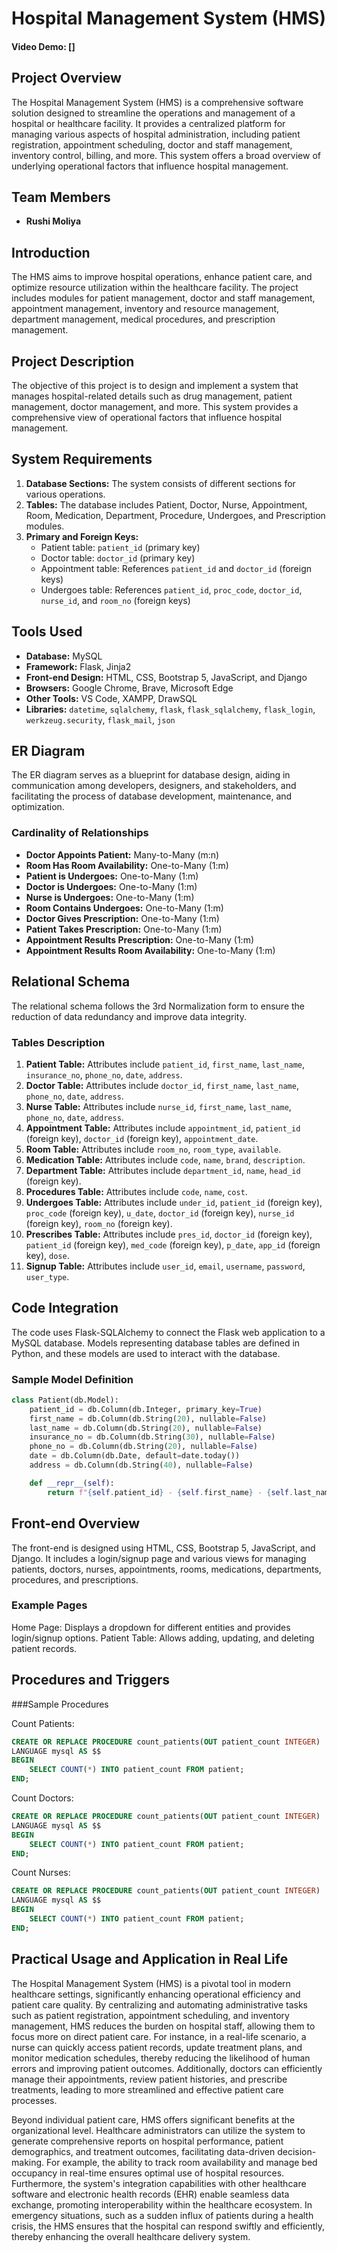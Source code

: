 # Hospital Management System (HMS)

#### Video Demo: []

## Project Overview

The Hospital Management System (HMS) is a comprehensive software solution designed to streamline the operations and management of a hospital or healthcare facility. It provides a centralized platform for managing various aspects of hospital administration, including patient registration, appointment scheduling, doctor and staff management, inventory control, billing, and more. This system offers a broad overview of underlying operational factors that influence hospital management.

## Team Members

- **Rushi Moliya**

## Introduction

The HMS aims to improve hospital operations, enhance patient care, and optimize resource utilization within the healthcare facility. The project includes modules for patient management, doctor and staff management, appointment management, inventory and resource management, department management, medical procedures, and prescription management.

## Project Description

The objective of this project is to design and implement a system that manages hospital-related details such as drug management, patient management, doctor management, and more. This system provides a comprehensive view of operational factors that influence hospital management.

## System Requirements

1. **Database Sections:** The system consists of different sections for various operations.
2. **Tables:** The database includes Patient, Doctor, Nurse, Appointment, Room, Medication, Department, Procedure, Undergoes, and Prescription modules.
3. **Primary and Foreign Keys:** 
   - Patient table: `patient_id` (primary key)
   - Doctor table: `doctor_id` (primary key)
   - Appointment table: References `patient_id` and `doctor_id` (foreign keys)
   - Undergoes table: References `patient_id`, `proc_code`, `doctor_id`, `nurse_id`, and `room_no` (foreign keys)

## Tools Used

- **Database:** MySQL
- **Framework:** Flask, Jinja2
- **Front-end Design:** HTML, CSS, Bootstrap 5, JavaScript, and Django
- **Browsers:** Google Chrome, Brave, Microsoft Edge
- **Other Tools:** VS Code, XAMPP, DrawSQL
- **Libraries:** `datetime`, `sqlalchemy`, `flask`, `flask_sqlalchemy`, `flask_login`, `werkzeug.security`, `flask_mail`, `json`

## ER Diagram

The ER diagram serves as a blueprint for database design, aiding in communication among developers, designers, and stakeholders, and facilitating the process of database development, maintenance, and optimization.

### Cardinality of Relationships

- **Doctor Appoints Patient:** Many-to-Many (m:n)
- **Room Has Room Availability:** One-to-Many (1:m)
- **Patient is Undergoes:** One-to-Many (1:m)
- **Doctor is Undergoes:** One-to-Many (1:m)
- **Nurse is Undergoes:** One-to-Many (1:m)
- **Room Contains Undergoes:** One-to-Many (1:m)
- **Doctor Gives Prescription:** One-to-Many (1:m)
- **Patient Takes Prescription:** One-to-Many (1:m)
- **Appointment Results Prescription:** One-to-Many (1:m)
- **Appointment Results Room Availability:** One-to-Many (1:m)

## Relational Schema

The relational schema follows the 3rd Normalization form to ensure the reduction of data redundancy and improve data integrity.

### Tables Description

1. **Patient Table:** Attributes include `patient_id`, `first_name`, `last_name`, `insurance_no`, `phone_no`, `date`, `address`.
2. **Doctor Table:** Attributes include `doctor_id`, `first_name`, `last_name`, `phone_no`, `date`, `address`.
3. **Nurse Table:** Attributes include `nurse_id`, `first_name`, `last_name`, `phone_no`, `date`, `address`.
4. **Appointment Table:** Attributes include `appointment_id`, `patient_id` (foreign key), `doctor_id` (foreign key), `appointment_date`.
5. **Room Table:** Attributes include `room_no`, `room_type`, `available`.
6. **Medication Table:** Attributes include `code`, `name`, `brand`, `description`.
7. **Department Table:** Attributes include `department_id`, `name`, `head_id` (foreign key).
8. **Procedures Table:** Attributes include `code`, `name`, `cost`.
9. **Undergoes Table:** Attributes include `under_id`, `patient_id` (foreign key), `proc_code` (foreign key), `u_date`, `doctor_id` (foreign key), `nurse_id` (foreign key), `room_no` (foreign key).
10. **Prescribes Table:** Attributes include `pres_id`, `doctor_id` (foreign key), `patient_id` (foreign key), `med_code` (foreign key), `p_date`, `app_id` (foreign key), `dose`.
11. **Signup Table:** Attributes include `user_id`, `email`, `username`, `password`, `user_type`.

## Code Integration

The code uses Flask-SQLAlchemy to connect the Flask web application to a MySQL database. Models representing database tables are defined in Python, and these models are used to interact with the database.

### Sample Model Definition

```python
class Patient(db.Model):
    patient_id = db.Column(db.Integer, primary_key=True)
    first_name = db.Column(db.String(20), nullable=False)
    last_name = db.Column(db.String(20), nullable=False)
    insurance_no = db.Column(db.String(30), nullable=False)
    phone_no = db.Column(db.String(20), nullable=False)
    date = db.Column(db.Date, default=date.today())
    address = db.Column(db.String(40), nullable=False)

    def __repr__(self):
        return f"{self.patient_id} - {self.first_name} - {self.last_name} - {self.insurance_no} - {self.phone_no} - {self.date} - {self.address}"
```

## Front-end Overview

The front-end is designed using HTML, CSS, Bootstrap 5, JavaScript, and Django. It includes a login/signup page and various views for managing patients, doctors, nurses, appointments, rooms, medications, departments, procedures, and prescriptions.

### Example Pages
Home Page: Displays a dropdown for different entities and provides login/signup options.
Patient Table: Allows adding, updating, and deleting patient records.

## Procedures and Triggers
###Sample Procedures

Count Patients:
```sql
CREATE OR REPLACE PROCEDURE count_patients(OUT patient_count INTEGER)
LANGUAGE mysql AS $$
BEGIN
    SELECT COUNT(*) INTO patient_count FROM patient;
END;
```

Count Doctors:
```sql
CREATE OR REPLACE PROCEDURE count_patients(OUT patient_count INTEGER)
LANGUAGE mysql AS $$
BEGIN
    SELECT COUNT(*) INTO patient_count FROM patient;
END;
```

Count Nurses:
```sql
CREATE OR REPLACE PROCEDURE count_patients(OUT patient_count INTEGER)
LANGUAGE mysql AS $$
BEGIN
    SELECT COUNT(*) INTO patient_count FROM patient;
END;
```


## Practical Usage and Application in Real Life

The Hospital Management System (HMS) is a pivotal tool in modern healthcare settings, significantly enhancing operational efficiency and patient care quality. By centralizing and automating administrative tasks such as patient registration, appointment scheduling, and inventory management, HMS reduces the burden on hospital staff, allowing them to focus more on direct patient care. For instance, in a real-life scenario, a nurse can quickly access patient records, update treatment plans, and monitor medication schedules, thereby reducing the likelihood of human errors and improving patient outcomes. Additionally, doctors can efficiently manage their appointments, review patient histories, and prescribe treatments, leading to more streamlined and effective patient care processes.

Beyond individual patient care, HMS offers significant benefits at the organizational level. Healthcare administrators can utilize the system to generate comprehensive reports on hospital performance, patient demographics, and treatment outcomes, facilitating data-driven decision-making. For example, the ability to track room availability and manage bed occupancy in real-time ensures optimal use of hospital resources. Furthermore, the system's integration capabilities with other healthcare software and electronic health records (EHR) enable seamless data exchange, promoting interoperability within the healthcare ecosystem. In emergency situations, such as a sudden influx of patients during a health crisis, the HMS ensures that the hospital can respond swiftly and efficiently, thereby enhancing the overall healthcare delivery system.
